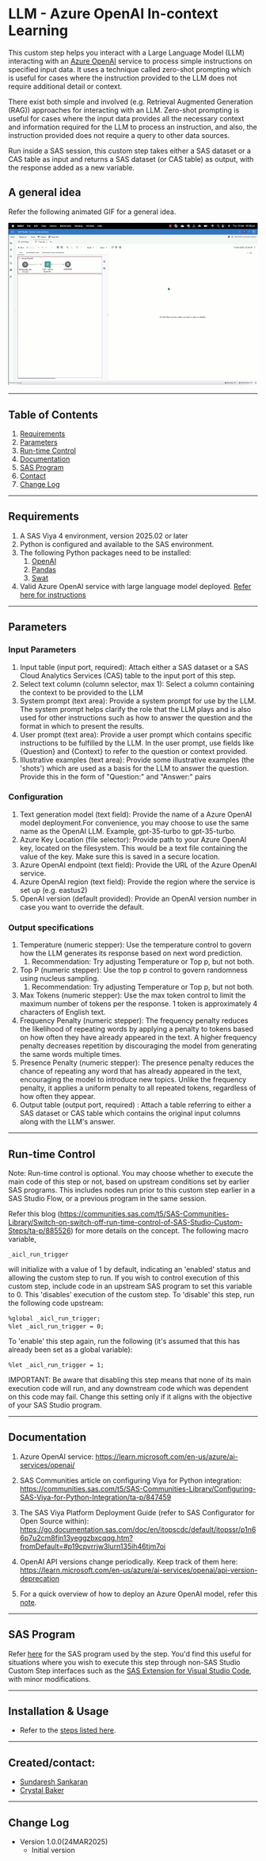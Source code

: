 # LLM - Azure OpenAI In-context Learning
This custom step helps you interact with a Large Language Model (LLM) interacting with an [Azure OpenAI](https://microsoftlearning.github.io/mslearn-openai/Instructions/Exercises/01-get-started-azure-openai.html) service to process simple instructions on specified input data. It uses a technique called zero-shot prompting which is useful for cases where the instruction provided to the LLM does not require additional detail or context.  

There exist both simple and involved (e.g. Retrieval Augmented Generation (RAG)) approaches for interacting with an LLM. Zero-shot prompting is useful for cases where the input data provides all the necessary context and information required for the LLM to process an instruction, and also, the instruction provided does not require a query to other data sources.  

Run inside a SAS session, this custom step takes either a SAS dataset or a CAS table as input and returns a SAS dataset (or CAS table) as output, with the response added as a new variable.

## A general idea

Refer the following animated GIF for a general idea.

![General idea](./img/LLM-In-context.gif)


----
## Table of Contents

1. [Requirements](#requirements)
2. [Parameters](#parameters)
3. [Run-time Control](#run-time-control)
4. [Documentation](#documentation)
5. [SAS Program](#sas-program)
6. [Contact](#createdcontact)
7. [Change Log](#change-log)

----
## Requirements

1. A SAS Viya 4 environment, version 2025.02 or later
2. Python is configured and available to the SAS environment.
3. The following Python packages need to be installed:
    1. [OpenAI](https://pypi.org/project/openai/)
    2. [Pandas](https://pypi.org/project/pandas/)
    3. [Swat](https://pypi.org/project/swat/)
4. Valid Azure OpenAI service with large language model deployed.  [Refer here for instructions](https://learn.microsoft.com/en-us/azure/ai-services/openai/quickstart?tabs=command-line%2Cpython-new&pivots=programming-language-studio) 

-----
## Parameters

### Input Parameters

1. Input table (input port, required): Attach either a SAS dataset or a SAS Cloud Analytics Services (CAS) table to the input port of this step.
2. Select text column (column selector, max 1): Select a column containing the context to be provided to the LLM
3. System prompt (text area): Provide a system prompt for use by the LLM. The system prompt helps clarify the role that the LLM plays and is also used for other instructions such as how to answer the question and the format in which to present the results.
4. User prompt (text area): Provide a user prompt which contains specific instructions to be fulfilled by the LLM.  In the user prompt, use fields like {Question} and {Context} to refer to the question or context provided.
5. Illustrative examples (text area):  Provide some illustrative examples (the 'shots') which are used as a basis for the LLM to answer the question. Provide this in the form of "Question:" and "Answer:" pairs


### Configuration
1. Text generation model (text field): Provide the name of a Azure OpenAI model deployment.For convenience, you may choose to use the same name as the OpenAI LLM. Example, gpt-35-turbo to gpt-35-turbo.
2. Azure Key Location (file selector): Provide path to your Azure OpenAI key, located on the filesystem.  This would be a text file containing the value of the key.  Make sure this is saved in a secure location.
3. Azure OpenAI endpoint (text field): Provide the URL of the Azure OpenAI service.
4. Azure OpenAI region (text field): Provide the region where the service is set up (e.g. eastus2)
5. OpenAI version (default provided): Provide an OpenAI version number in case you want to override the default.

### Output specifications
1. Temperature (numeric stepper): Use the temperature control to govern how the LLM generates its response based on next word prediction.
    1. Recommendation: Try adjusting Temperature or Top p, but not both.
2. Top P (numeric stepper): Use the top p control to govern randomness using nucleus sampling.  
    1. Recommendation: Try adjusting Temperature or Top p, but not both.
3. Max Tokens (numeric stepper): Use the max token control to limit the maximum number of tokens per the response. 1 token is approximately 4 characters of English text.
4. Frequency Penalty (numeric stepper): The frequency penalty reduces the likelihood of repeating words by applying a penalty to tokens based on how often they have already appeared in the text. A higher frequency penalty decreases repetition by discouraging the model from generating the same words multiple times.
5. Presence Penalty (numeric stepper): The presence penalty reduces the chance of repeating any word that has already appeared in the text, encouraging the model to introduce new topics. Unlike the frequency penalty, it applies a uniform penalty to all repeated tokens, regardless of how often they appear.
6. Output table (output port, required) : Attach a table referring to either a SAS dataset or CAS table which contains the original input columns along with the LLM's answer.

-----
## Run-time Control
Note: Run-time control is optional.  You may choose whether to execute the main code of this step or not, based on upstream conditions set by earlier SAS programs.  This includes nodes run prior to this custom step earlier in a SAS Studio Flow, or a previous program in the same session.

Refer this blog (https://communities.sas.com/t5/SAS-Communities-Library/Switch-on-switch-off-run-time-control-of-SAS-Studio-Custom-Steps/ta-p/885526) for more details on the concept.
The following macro variable,
```sas
_aicl_run_trigger
```
will initialize with a value of 1 by default, indicating an 'enabled' status and allowing the custom step to run.
If you wish to control execution of this custom step, include code in an upstream SAS program to set this variable to 0.  This 'disables' execution of the custom step.
To 'disable' this step, run the following code upstream:
```sas
%global _aicl_run_trigger;
%let _aicl_run_trigger = 0;
```
To 'enable' this step again, run the following (it's assumed that this has already been set as a global variable):
```sas
%let _aicl_run_trigger = 1;
```

IMPORTANT: Be aware that disabling this step means that none of its main execution code will run, and any  downstream code which was dependent on this code may fail.  Change this setting only if it aligns with the objective of your SAS Studio program.

-----
## Documentation

1.  Azure OpenAI service: https://learn.microsoft.com/en-us/azure/ai-services/openai/

2.  SAS Communities article on configuring Viya for Python integration: https://communities.sas.com/t5/SAS-Communities-Library/Configuring-SAS-Viya-for-Python-Integration/ta-p/847459

3. The SAS Viya Platform Deployment Guide (refer to SAS Configurator for Open Source within): https://go.documentation.sas.com/doc/en/itopscdc/default/itopssr/p1n66p7u2cm8fjn13yeggzbxcqqg.htm?fromDefault=#p19cpvrrjw3lurn135ih46tjm7oi 

4. OpenAI API versions change periodically. Keep track of them here: https://learn.microsoft.com/en-us/azure/ai-services/openai/api-version-deprecation

5. For a quick overview of how to deploy an Azure OpenAI model, refer this [note](./extras/docs/How_to_create_AzureAI_Deployment.md).


-----
## SAS Program

Refer [here](./extras/LLM%20-%20Azure%20OpenAI%20In-context%20Learning.sas) for the SAS program used by the step.  You'd find this useful for situations where you wish to execute this step through non-SAS Studio Custom Step interfaces such as the [SAS Extension for Visual Studio Code](https://github.com/sassoftware/vscode-sas-extension), with minor modifications.

-----
## Installation & Usage

- Refer to the [steps listed here](https://github.com/sassoftware/sas-studio-custom-steps#getting-started---making-a-custom-step-from-this-repository-available-in-sas-studio).
----

## Created/contact:

- [Sundaresh Sankaran](sundaresh.sankaran@sas.com)
- [Crystal Baker](crystal.baker@sas.com)

----
## Change Log
* Version 1.0.0(24MAR2025)
    - Initial version
